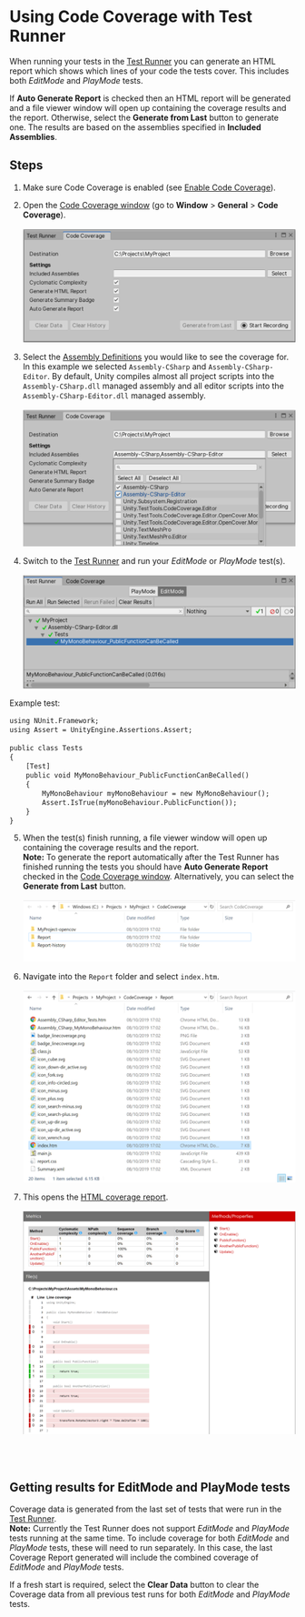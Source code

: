 # Using Code Coverage with Test Runner

When running your tests in the [Test Runner](https://docs.unity3d.com/Packages/com.unity.test-framework@latest/index.html?subfolder=/manual/workflow-run-test.html) you can generate an HTML report which shows which lines of your code the tests cover. This includes both _EditMode_ and _PlayMode_ tests.

If **Auto Generate Report** is checked then an HTML report will be generated and a file viewer window will open up containing the coverage results and the report. Otherwise, select the **Generate from Last** button to generate one. The results are based on the assemblies specified in **Included Assemblies**.

## Steps

1. Make sure Code Coverage is enabled (see [Enable Code Coverage](UsingCodeCoverage.md#enable-code-coverage)).

2. Open the [Code Coverage window](CodeCoverageWindow.md) (go to **Window** > **General** > **Code Coverage**).<br/><br/>
![Code Coverage Window](images/using_coverage/open_coverage_window.png)

3. Select the [Assembly Definitions](https://docs.unity3d.com/Manual/ScriptCompilationAssemblyDefinitionFiles.html) you would like to see the coverage for. In this example we selected `Assembly-CSharp` and `Assembly-CSharp-Editor`. By default, Unity compiles almost all project scripts into the `Assembly-CSharp.dll` managed assembly and all editor scripts into the `Assembly-CSharp-Editor.dll` managed assembly.<br/><br/>
![Select Assemblies](images/using_coverage/select_assemblies.png)

4. Switch to the [Test Runner](https://docs.unity3d.com/Packages/com.unity.test-framework@latest/index.html?subfolder=/manual/workflow-run-test.html) and run your _EditMode_ or _PlayMode_ test(s).<br/><br/>
![Run Tests in Test Runner](images/coverage_testrunner/test_runner.png)

  Example test:
  ```
  using NUnit.Framework;
  using Assert = UnityEngine.Assertions.Assert;

  public class Tests
  {
      [Test]
      public void MyMonoBehaviour_PublicFunctionCanBeCalled()
      {
          MyMonoBehaviour myMonoBehaviour = new MyMonoBehaviour();
          Assert.IsTrue(myMonoBehaviour.PublicFunction());
      }
  }
  ```

5. When the test(s) finish running, a file viewer window will open up containing the coverage results and the report.<br/>**Note:** To generate the report automatically after the Test Runner has finished running the tests you should have **Auto Generate Report** checked in the [Code Coverage window](CodeCoverageWindow.md). Alternatively, you can select the **Generate from Last** button.<br/><br/>
![Coverage Results File Viewer](images/using_coverage/report_folder.png)

6. Navigate into the `Report` folder and select `index.htm`.<br/><br/>
![Report File Viewer](images/using_coverage/index_folder.png)

7. This opens the [HTML coverage report](HowToInterpretResults.md).<br/><br/>
![HTML Coverage Report](images/coverage_testrunner/report_html.png)
<br/>
<br/>

## Getting results for EditMode and PlayMode tests

Coverage data is generated from the last set of tests that were run in the [Test Runner](https://docs.unity3d.com/Packages/com.unity.test-framework@latest/index.html?subfolder=/manual/workflow-run-test.html).<br/>
**Note:** Currently the Test Runner does not support _EditMode_ and _PlayMode_ tests running at the same time. To include coverage for both _EditMode_ and _PlayMode_ tests, these will need to run separately. In this case, the last Coverage Report generated will include the combined coverage of _EditMode_ and _PlayMode_ tests.

If a fresh start is required, select the **Clear Data** button to clear the Coverage data from all previous test runs for both _EditMode_ and _PlayMode_ tests.